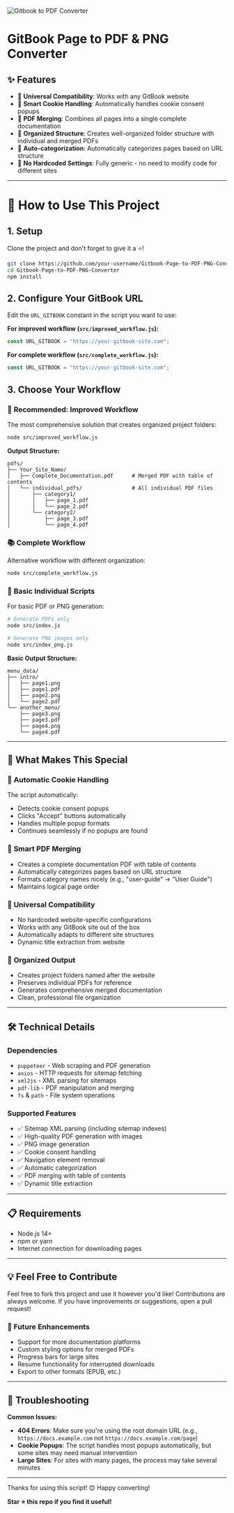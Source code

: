 ![Gitbook to PDF Converter](https://i.suar.me/7GV8m)

# GitBook Page to PDF & PNG Converter

## ✨ Features

- 🚀 **Universal Compatibility**: Works with any GitBook website
- 🍪 **Smart Cookie Handling**: Automatically handles cookie consent popups
- 📖 **PDF Merging**: Combines all pages into a single complete documentation
- 📁 **Organized Structure**: Creates well-organized folder structure with individual and merged PDFs
- 🎯 **Auto-categorization**: Automatically categorizes pages based on URL structure
- 🔧 **No Hardcoded Settings**: Fully generic - no need to modify code for different sites

---

# 🚀 How to Use This Project

## 1. Setup

Clone the project and don't forget to give it a ⭐!

```bash
git clone https://github.com/your-username/Gitbook-Page-to-PDF-PNG-Converter.git
cd Gitbook-Page-to-PDF-PNG-Converter
npm install
```

## 2. Configure Your GitBook URL

Edit the `URL_GITBOOK` constant in the script you want to use:

**For improved workflow (`src/improved_workflow.js`):**
```javascript
const URL_GITBOOK = "https://your-gitbook-site.com";
```

**For complete workflow (`src/complete_workflow.js`):**
```javascript
const URL_GITBOOK = "https://your-gitbook-site.com";
```

## 3. Choose Your Workflow

### 🌟 **Recommended: Improved Workflow**
The most comprehensive solution that creates organized project folders:

```bash
node src/improved_workflow.js
```

**Output Structure:**
```
pdfs/
├── Your_Site_Name/
│   ├── Complete_Documentation.pdf      # Merged PDF with table of contents
│   └── individual_pdfs/                # All individual PDF files
│       ├── category1/
│       │   ├── page_1.pdf
│       │   └── page_2.pdf
│       └── category2/
│           ├── page_3.pdf
│           └── page_4.pdf
```

### 📚 **Complete Workflow**
Alternative workflow with different organization:

```bash
node src/complete_workflow.js
```

### 🔧 **Basic Individual Scripts**
For basic PDF or PNG generation:

```bash
# Generate PDFs only
node src/index.js

# Generate PNG images only
node src/index_png.js
```

**Basic Output Structure:**
```
menu_data/
├── intro/
│   ├── page1.png
│   ├── page1.pdf
│   ├── page2.png
│   └── page2.pdf
└── another_menu/
    ├── page3.png
    ├── page3.pdf
    ├── page4.png
    └── page4.pdf
```

---

## 🎯 What Makes This Special

### 🍪 **Automatic Cookie Handling**
The script automatically:
- Detects cookie consent popups
- Clicks "Accept" buttons automatically
- Handles multiple popup formats
- Continues seamlessly if no popups are found

### 📖 **Smart PDF Merging**
- Creates a complete documentation PDF with table of contents
- Automatically categorizes pages based on URL structure
- Formats category names nicely (e.g., "user-guide" → "User Guide")
- Maintains logical page order

### 🔧 **Universal Compatibility**
- No hardcoded website-specific configurations
- Works with any GitBook site out of the box
- Automatically adapts to different site structures
- Dynamic title extraction from website

### 📁 **Organized Output**
- Creates project folders named after the website
- Preserves individual PDFs for reference
- Generates comprehensive merged documentation
- Clean, professional file organization

---

## 🛠️ Technical Details

### Dependencies
- `puppeteer` - Web scraping and PDF generation
- `axios` - HTTP requests for sitemap fetching
- `xml2js` - XML parsing for sitemaps
- `pdf-lib` - PDF manipulation and merging
- `fs` & `path` - File system operations

### Supported Features
- ✅ Sitemap XML parsing (including sitemap indexes)
- ✅ High-quality PDF generation with images
- ✅ PNG image generation
- ✅ Cookie consent handling
- ✅ Navigation element removal
- ✅ Automatic categorization
- ✅ PDF merging with table of contents
- ✅ Dynamic title extraction

---

## 📋 Requirements

- Node.js 14+ 
- npm or yarn
- Internet connection for downloading pages

---

## 💡 Feel Free to Contribute

Feel free to fork this project and use it however you'd like!
Contributions are always welcome. If you have improvements or suggestions, open a pull request!

### 🎯 Future Enhancements
- Support for more documentation platforms
- Custom styling options for merged PDFs
- Progress bars for large sites
- Resume functionality for interrupted downloads
- Export to other formats (EPUB, etc.)

---

## 🐛 Troubleshooting

**Common Issues:**
- **404 Errors**: Make sure you're using the root domain URL (e.g., `https://docs.example.com` not `https://docs.example.com/page`)
- **Cookie Popups**: The script handles most popups automatically, but some sites may need manual intervention
- **Large Sites**: For sites with many pages, the process may take several minutes

---

Thanks for using this script! 😊
Happy converting!

**Star ⭐ this repo if you find it useful!**
